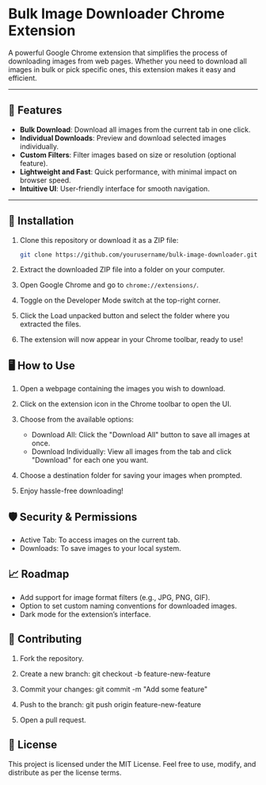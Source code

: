 # Bulk Image Downloader Chrome Extension

A powerful Google Chrome extension that simplifies the process of downloading images from web pages. Whether you need to download all images in bulk or pick specific ones, this extension makes it easy and efficient.

---

## 🚀 Features

- **Bulk Download**: Download all images from the current tab in one click.
- **Individual Downloads**: Preview and download selected images individually.
- **Custom Filters**: Filter images based on size or resolution (optional feature).
- **Lightweight and Fast**: Quick performance, with minimal impact on browser speed.
- **Intuitive UI**: User-friendly interface for smooth navigation.

---

## 🔧 Installation

1. Clone this repository or download it as a ZIP file:
   ```bash
   git clone https://github.com/yourusername/bulk-image-downloader.git

2. Extract the downloaded ZIP file into a folder on your computer.

3. Open Google Chrome and go to `chrome://extensions/`.

4. Toggle on the Developer Mode switch at the top-right corner.

5. Click the Load unpacked button and select the folder where you extracted the files.

6. The extension will now appear in your Chrome toolbar, ready to use!

## 🖥️ How to Use

1. Open a webpage containing the images you wish to download.

2. Click on the extension icon in the Chrome toolbar to open the UI.

3. Choose from the available options:
   - Download All: Click the "Download All" button to save all images at once.
   - Download Individually: View all images from the tab and click "Download" for each one you want.

4. Choose a destination folder for saving your images when prompted.

5. Enjoy hassle-free downloading!

## 🛡️ Security & Permissions
- Active Tab: To access images on the current tab.
- Downloads: To save images to your local system.

## 📈 Roadmap
- Add support for image format filters (e.g., JPG, PNG, GIF).
- Option to set custom naming conventions for downloaded images.
- Dark mode for the extension’s interface.

## 🤝 Contributing
1. Fork the repository.
2. Create a new branch:
  git checkout -b feature-new-feature

4. Commit your changes:
    git commit -m "Add some feature"

6. Push to the branch:
   git push origin feature-new-feature
   
8. Open a pull request.

## 📝 License
This project is licensed under the MIT License. Feel free to use, modify, and distribute as per the license terms.

